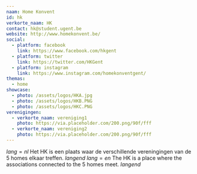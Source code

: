 ```yaml
---
naam: Home Konvent
id: hk
verkorte_naam: HK
contact: hk@student.ugent.be
website: http://www.homekonvent.be/
social:
  - platform: facebook
    link: https://www.facebook.com/hkgent
  - platform: twitter
    link: https://twitter.com/HKGent
  - platform: instagram
    link: https://www.instagram.com/homekonventgent/
themas:
  - home
showcase:
  - photo: /assets/logos/HKA.jpg
  - photo: /assets/logos/HKB.PNG
  - photo: /assets/logos/HKC.PNG
verenigingen:
  - verkorte_naam: vereniging1
    photo: https://via.placeholder.com/200.png/90f/fff
  - verkorte_naam: vereniging2
    photo: https://via.placeholder.com/200.png/90f/fff
---
```


$lang=nl$
Het HK is een plaats waar de verschillende vereningingen van de 5 homes elkaar treffen.
$langend$
$lang=en$
The HK is a place where the associations connected to the 5 homes meet.
$langend$
